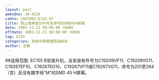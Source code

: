 ```yaml
---
layout: post
amendno: 39-4234
cadno: CAD2003-E155-07
title: 禁止使用部分件号及序号的SMD45H屏幕
date: 2003-11-21 00:00:00 +0800
effdate: 2003-11-21 00:00:00 +0800
tag: E155
categories: 民航中南管理局适航处
author: 王敏
---
```


##适用范围:
EC155 B型直升机，且安装有件号为C19209VF11、C19209VG11、C19267EF10、C19267EG10、C19267VF11或C19267VG11，序号为201至284（含）且没有跟字母“M”的SMD 45 H屏幕。

